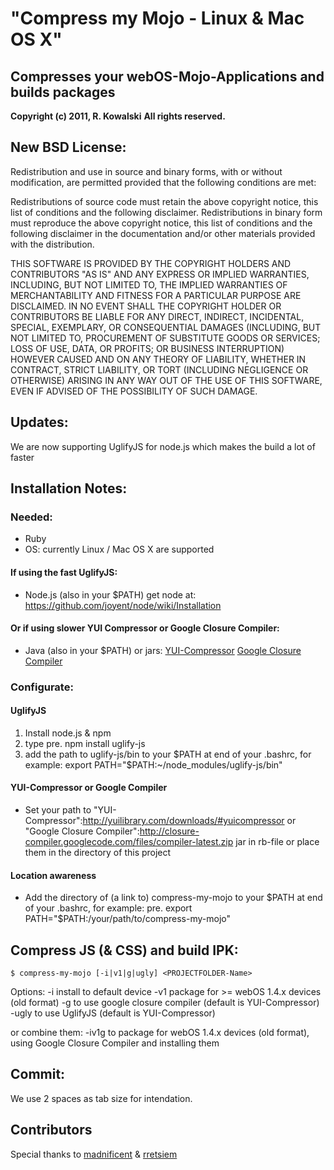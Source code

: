 # "Compress my Mojo - Linux & Mac OS X"

## Compresses your webOS-Mojo-Applications and builds packages

**Copyright (c) 2011, R. Kowalski**
**All rights reserved.**


## New BSD License:

Redistribution and use in source and binary forms, with or without modification, are permitted provided that the following conditions are met:


Redistributions of source code must retain the above copyright notice, this list of conditions and the following disclaimer.
Redistributions in binary form must reproduce the above copyright notice, this list of conditions and the following disclaimer in the documentation and/or other materials provided with the distribution.


THIS SOFTWARE IS PROVIDED BY THE COPYRIGHT HOLDERS AND CONTRIBUTORS "AS IS" AND ANY EXPRESS OR IMPLIED WARRANTIES, INCLUDING, BUT NOT LIMITED TO, THE IMPLIED WARRANTIES OF MERCHANTABILITY AND FITNESS FOR A PARTICULAR PURPOSE ARE DISCLAIMED. IN NO EVENT SHALL THE COPYRIGHT HOLDER OR CONTRIBUTORS BE LIABLE FOR ANY DIRECT, INDIRECT, INCIDENTAL, SPECIAL, EXEMPLARY, OR CONSEQUENTIAL DAMAGES (INCLUDING, BUT NOT LIMITED TO, PROCUREMENT OF SUBSTITUTE GOODS OR SERVICES; LOSS OF USE, DATA, OR PROFITS; OR BUSINESS INTERRUPTION) HOWEVER CAUSED AND ON ANY THEORY OF LIABILITY, WHETHER IN CONTRACT, STRICT LIABILITY, OR TORT (INCLUDING NEGLIGENCE OR OTHERWISE) ARISING IN ANY WAY OUT OF THE USE OF THIS SOFTWARE, EVEN IF ADVISED OF THE POSSIBILITY OF SUCH DAMAGE.

## Updates:

We are now supporting UglifyJS for node.js which makes the build a lot of faster

## Installation Notes:

### Needed:

- Ruby
- OS: currently Linux / Mac OS X are supported

#### If using the fast UglifyJS:

* Node.js (also in your $PATH)
get node at: https://github.com/joyent/node/wiki/Installation

#### Or if using slower YUI Compressor or Google Closure Compiler:

* Java (also in your $PATH)
or jars: 
[YUI-Compressor](http://yuilibrary.com/downloads/#yuicompressor)
[Google Closure Compiler](http://closure-compiler.googlecode.com/files/compiler-latest.zip)


### Configurate:

#### UglifyJS

1. Install node.js & npm
2. type pre. npm install uglify-js 
3. add the path to uglify-js/bin to your $PATH at end of your .bashrc, for example: 
    export PATH="$PATH:~/node_modules/uglify-js/bin"

#### YUI-Compressor or Google Compiler

* Set your path to "YUI-Compressor":http://yuilibrary.com/downloads/#yuicompressor or "Google Closure Compiler":http://closure-compiler.googlecode.com/files/compiler-latest.zip jar in rb-file or place them in the directory of this project

#### Location awareness

* Add the directory of (a link to) compress-my-mojo to your $PATH at end of your .bashrc, for example: 
pre. export PATH="$PATH:/your/path/to/compress-my-mojo"

## Compress JS (& CSS) and build IPK:

    $ compress-my-mojo [-i|v1|g|ugly] <PROJECTFOLDER-Name>

Options:
-i install to default device
-v1 package for >= webOS 1.4.x devices (old format)
-g to use google closure compiler (default is YUI-Compressor)
-ugly to use UglifyJS (default is YUI-Compressor)

or combine them: -iv1g to package for webOS 1.4.x devices (old format), using Google Closure Compiler and installing them

## Commit:

We use 2 spaces as tab size for intendation.

## Contributors

Special thanks to [madnificent](https://github.com/madnificent) & [rretsiem](https://github.com/rretsiem) 